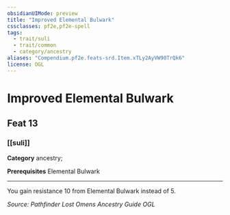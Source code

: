 ```yaml
---
obsidianUIMode: preview
title: "Improved Elemental Bulwark"
cssclasses: pf2e,pf2e-spell
tags:
  - trait/suli
  - trait/common
  - category/ancestry
aliases: "Compendium.pf2e.feats-srd.Item.xTLy2AyVW90TrQk6"
license: OGL
---
```

# Improved Elemental Bulwark
## Feat 13
### [[suli]]

**Category** ancestry; 



**Prerequisites** Elemental Bulwark
* * *
You gain resistance 10 from Elemental Bulwark instead of 5.

*Source: Pathfinder Lost Omens Ancestry Guide*
*OGL*